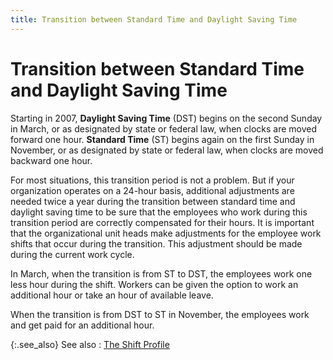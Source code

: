 ```yaml
---
title: Transition between Standard Time and Daylight Saving Time
---
```


# Transition between Standard Time and Daylight Saving Time


Starting in 2007, **Daylight Saving Time**  (DST) begins on the second Sunday in March, or as designated by state  or federal law, when clocks are moved forward one hour. **Standard 
 Time** (ST) begins again on the first Sunday in November, or as designated  by state or federal law, when clocks are moved backward one hour.


For most situations, this transition period is not a problem. But if  your organization operates on a 24-hour basis, additional adjustments  are needed twice a year during the transition between standard time and  daylight saving time to be sure that the employees who work during this  transition period are correctly compensated for their hours. It is important  that the organizational unit heads make adjustments for the employee work  shifts that occur during the transition. This adjustment should be made  during the current work cycle.


In March, when the transition is from ST to DST, the employees work  one less hour during the shift. Workers can be given the option to work  an additional hour or take an hour of available leave.


When the transition is from DST to ST in November, the employees work  and get paid for an additional hour.


{:.see_also}
See also
: [The Shift Profile]({{site.tc_baseurl}}/employees/shifts/the_shift_profile.html)
